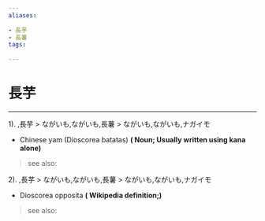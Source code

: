 ```yaml
---
aliases:
    
- 長芋
- 長薯
tags:
    
---
```


# 長芋
---
1).
,長芋 > ながいも,ながいも,長薯 > ながいも,ながいも,ナガイモ

- Chinese yam (Dioscorea batatas)
**( Noun; Usually written using kana alone)**
> see also: 
            
2).
,長芋 > ながいも,ながいも,長薯 > ながいも,ながいも,ナガイモ

- Dioscorea opposita
**( Wikipedia definition;)**
> see also: 
            